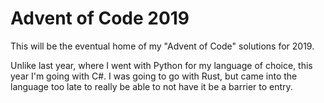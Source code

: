 # Advent of Code 2019

This will be the eventual home of my "Advent of Code" solutions for 2019.

Unlike last year, where I went with Python for my language of choice, this year I'm going with C#. I was going to go with Rust, but came into the language too late to really be able to not have it be a barrier to entry.
